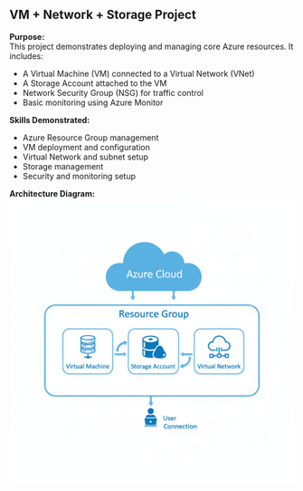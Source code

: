 ## VM + Network + Storage Project

**Purpose:**  
This project demonstrates deploying and managing core Azure resources. It includes:  
- A Virtual Machine (VM) connected to a Virtual Network (VNet)  
- A Storage Account attached to the VM  
- Network Security Group (NSG) for traffic control  
- Basic monitoring using Azure Monitor  

**Skills Demonstrated:**  
- Azure Resource Group management  
- VM deployment and configuration  
- Virtual Network and subnet setup  
- Storage management  
- Security and monitoring setup  

**Architecture Diagram:**  
![Azure VM Network Storage Diagram](azure-vm-network-storage-diagram.png)
